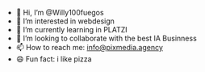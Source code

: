 - 👋 Hi, I’m @Willy100fuegos
- 👀 I’m interested in webdesign
- 🌱 I’m currently learning in PLATZI
- 💞️ I’m looking to collaborate with the best IA Businness
- 📫 How to reach me: info@pixmedia.agency
- 😄 Fun fact: i like pizza

<!---
Willy100fuegos/Willy100fuegos is a ✨ special ✨ repository because its `README.md` (this file) appears on your GitHub profile.
You can click the Preview link to take a look at your changes.
--->
